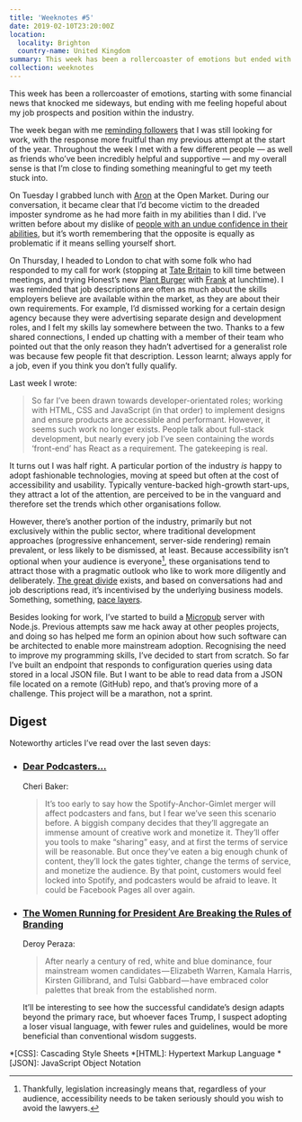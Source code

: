 ```yaml
---
title: 'Weeknotes #5'
date: 2019-02-10T23:20:00Z
location:
  locality: Brighton
  country-name: United Kingdom
summary: This week has been a rollercoaster of emotions but ended with me feeling hopeful about my job prospects and position within the industry.
collection: weeknotes
---
```

This week has been a rollercoaster of emotions, starting with some financial news that knocked me sideways, but ending with me feeling hopeful about my job prospects and position within the industry.

The week began with me [reminding followers][1] that I was still looking for work, with the response more fruitful than my previous attempt at the start of the year. Throughout the week I met with a few different people — as well as friends who’ve been incredibly helpful and supportive — and my overall sense is that I’m close to finding something meaningful to get my teeth stuck into.

On Tuesday I grabbed lunch with [Aron][2] at the Open Market. During our conversation, it became clear that I’d become victim to the dreaded imposter syndrome as he had more faith in my abilities than I did. I’ve written before about my dislike of [people with an undue confidence in their abilities][3], but it’s worth remembering that the opposite is equally as problematic if it means selling yourself short.

On Thursday, I headed to London to chat with some folk who had responded to my call for work (stopping at [Tate Britain][4] to kill time between meetings, and trying Honest’s new [Plant Burger][5] with [Frank][6] at lunchtime). I was reminded that job descriptions are often as much about the skills employers believe are available within the market, as they are about their own requirements. For example, I’d dismissed working for a certain design agency because they were advertising separate design and development roles, and I felt my skills lay somewhere between the two. Thanks to a few shared connections, I ended up chatting with a member of their team who pointed out that the only reason they hadn’t advertised for a generalist role was because few people fit that description. Lesson learnt; always apply for a job, even if you think you don’t fully qualify.

Last week I wrote:

> So far I’ve been drawn towards developer-orientated roles; working with HTML, CSS and JavaScript (in that order) to implement designs and ensure products are accessible and performant. However, it seems such work no longer exists. People talk about full-stack development, but nearly every job I’ve seen containing the words ‘front-end’ has React as a requirement. The gatekeeping is real.

It turns out I was half right. A particular portion of the industry *is* happy to adopt fashionable technologies, moving at speed but often at the cost of accessibility and usability. Typically venture-backed high-growth start-ups, they attract a lot of the attention, are perceived to be in the vanguard and therefore set the trends which other organisations follow.

However, there’s another portion of the industry, primarily but not exclusively within the public sector, where traditional development approaches (progressive enhancement, server-side rendering) remain prevalent, or less likely to be dismissed, at least. Because accessibility isn’t optional when your audience is everyone[^1], these organisations tend to attract those with a pragmatic outlook who like to work more diligently and deliberately. [The great divide][7] exists, and based on conversations had and job descriptions read, it’s incentivised by the underlying business models. Something, something, [pace layers][8].

Besides looking for work, I’ve started to build a [Micropub][9] server with Node.js. Previous attempts saw me hack away at other peoples projects, and doing so has helped me form an opinion about how such software can be architected to enable more mainstream adoption. Recognising the need to improve my programming skills, I’ve decided to start from scratch. So far I’ve built an endpoint that responds to configuration queries using data stored in a local JSON file. But I want to be able to read data from a JSON file located on a remote (GitHub) repo, and that’s proving more of a challenge. This project will be a marathon, not a sprint.

## Digest

Noteworthy articles I’ve read over the last seven days:

* ### [Dear Podcasters…][10]

  Cheri Baker:

  > It’s too early to say how the Spotify-Anchor-Gimlet merger will affect podcasters and fans, but I fear we’ve seen this scenario before. A biggish company decides that they’ll aggregate an immense amount of creative work and monetize it. They’ll offer you tools to make “sharing” easy, and at first the terms of service will be reasonable. But once they’ve eaten a big enough chunk of content, they’ll lock the gates tighter, change the terms of service, and monetize the audience. By that point, customers would feel locked into Spotify, and podcasters would be afraid to leave. It could be Facebook Pages all over again.

* ### [The Women Running for President Are Breaking the Rules of Branding][11]

  Deroy Peraza:

  > After nearly a century of red, white and blue dominance, four mainstream women candidates — Elizabeth Warren, Kamala Harris, Kirsten Gillibrand, and Tulsi Gabbard — have embraced color palettes that break from the established norm.

  It’ll be interesting to see how the successful candidate’s design adapts beyond the primary race, but whoever faces Trump, I suspect adopting a loser visual language, with fewer rules and guidelines, would be more beneficial than conventional wisdom suggests.

[^1]: Thankfully, legislation increasingly means that, regardless of your audience, accessibility needs to be taken seriously should you wish to avoid the lawyers.

[1]: /notes/1549280971
[2]: http://aroncarroll.com
[3]: /2015/07/a_blank_sheet_of_paper
[4]: https://www.tate.org.uk/visit/tate-britain
[5]: https://www.honestburgers.co.uk/food/burgers/plant/
[6]: http://www.tobefrank.co.uk
[7]: https://css-tricks.com/the-great-divide/
[8]: https://en.wikipedia.org/wiki/Shearing_layers
[9]: https://www.w3.org/TR/micropub/
[10]: https://social.cheribaker.com/2019/02/08/dear-podcasters.html
[11]: https://medium.com/@Hyperakt/2a53c95c4e34

*[CSS]: Cascading Style Sheets
*[HTML]: Hypertext Markup Language
*[JSON]: JavaScript Object Notation
